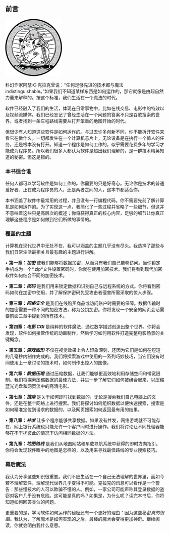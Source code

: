 ## 前言

![image](img/common-01.jpg)

科幻作家阿瑟·C·克拉克曾说：“任何足够先进的技术都与魔法 indistinguishable。”如果我们不知道某样东西是如何运作的，那它就像是由超自然力量来解释的。按这个标准，我们生活在一个魔法的时代。

软件已经融入了我们的生活，体现在日常事物中，比如在线交易、电影中的特效以及视频流媒体。我们已经忘记了曾经生活在一个问题的答案不只是谷歌搜索的世界，或者找到一条车程路线需要从打开笨重的地图开始的时代。

但很少有人知道这些软件是如何运作的。与过去许多创新不同，你不能拆开软件来看它在做什么。一切都发生在一个计算机芯片上，无论设备是在执行一个惊人的任务，还是根本没有打开。知道一个程序是如何工作的，似乎需要花费多年的学习才能成为程序员。所以我们很多人都认为软件是超出我们理解的，是一群技术精英知道的秘密。但这是错的。

### 本书适合谁

任何人都可以学习软件是如何工作的。你需要的只是好奇心。无论你是技术的普通爱好者、正在成为程序员的人，还是两者之间的人，这本书都适合你。

本书涵盖了软件中最常用的过程，并且没有一行编程代码。你不需要先前了解计算机是如何运作的。为了实现这一点，我简化了一些过程并省略了一些细节，但这并不意味着这些只是高层次的概述；你将获得真正的核心内容，足够的细节让你真正理解这些程序是如何做到它们所做的事情的。

### 覆盖的主题

计算机在现代世界中无处不在，我可以涵盖的主题几乎没有尽头。我选择了那些与我们日常生活最相关且最有趣的主题进行讲解。

• **第一章：*加密*** 使我们能够将数据加密，从而只有我们自己能够访问。当你锁定手机或为一个*.zip*文件设置密码时，你就在使用加密技术。我们将看到现代加密软件如何结合不同的加密技术。

• **第二章：*密码*** 是我们用来锁定数据和识别自己与远程系统的方式。你将看到密码如何在加密中使用，并了解保护密码免受攻击者侵害所需采取的惊人步骤。

• **第三章：*网络安全*** 是我们在线购买商品或访问账户时需要的保障。数据传输时的加密需要一种不同的加密方法，称为公钥加密。你将发现一个安全的网页会话需要前面三章中提到的所有技术。

• **第四章：*电影 CGI*** 是纯粹的软件魔法，通过数学描述创造出整个世界。你将会发现，软件如何接管传统的动画制作，然后学习如何用软件打造完整电影场景的关键概念。

• **第五章：*游戏图形*** 不仅在视觉效果上令人印象深刻，还因为它们是如何在短短的几毫秒内制作完成的。我们将探索游戏中使用的一系列巧妙技巧，当它们没有时间使用上一章讨论的技术时，如何制作出惊人的图像。

• **第六章：*数据压缩*** 通过压缩数据，让我们能够更高效地利用存储空间和带宽限制。我们将探索压缩数据的最佳方法，并进一步了解它们如何被组合起来，以压缩蓝光光盘和网页流中的高清电影。

• **第七章：*搜索*** 是关于如何即时找到数据的，无论是搜索我们自己电脑上的文件，还是在整个网络上进行搜索。我们将探讨如何组织数据以便快速搜索，搜索是如何精准定位到请求的数据的，以及网页搜索如何返回最有用的结果。

• **第八章：*并发*** 让多个程序能够共享数据。如果没有并发，网络游戏就不可能存在，网上银行系统也只能允许一个客户同时进行操作。我们将讨论让不同处理器能够在不干扰彼此的情况下访问相同数据的方法。

• **第九章：*地图路线*** 是我们从地图网站和车载导航系统中获得的即时方向指引。你将会发现软件眼中的地图是怎样的，以及用来寻找最佳路线的专业搜索技巧。

### 幕后魔法

我认为分享这些知识很重要。我们不应生活在一个自己无法理解的世界里，而如今若不理解软件，理解现代世界几乎变得不可能。克拉克的讯息可以看作是一个警告：那些懂技术的人可以欺骗不懂的人。例如，一家公司可能声称其登录数据的盗窃对客户几乎没有危险。这可能是真的吗？如果是，为什么呢？读完本书后，你将知道如何回答类似的问题。

更重要的是，学习软件如何运作的秘密还有一个更好的理由：因为这些秘密*真的很酷*。我认为，了解魔术是如何实现的之后，最棒的魔术会变得更加神奇。继续阅读，你就会明白我什么意思。

